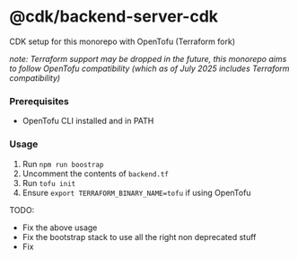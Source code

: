 # @cdk/backend-server-cdk

CDK setup for this monorepo with OpenTofu (Terraform fork)

_note: Terraform support may be dropped in the future, this monorepo
aims to follow OpenTofu compatibility (which as of July 2025
includes Terraform compatibility)_

### Prerequisites

- OpenTofu CLI installed and in PATH

### Usage

1. Run `npm run boostrap`
1. Uncomment the contents of `backend.tf`
1. Run `tofu init`
1. Ensure `export TERRAFORM_BINARY_NAME=tofu` if using OpenTofu

TODO:

- Fix the above usage
- Fix the bootstrap stack to use all the right non deprecated stuff
- Fix
